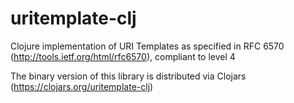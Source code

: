 uritemplate-clj
===============

Clojure implementation of URI Templates as specified in RFC 6570 (http://tools.ietf.org/html/rfc6570), compliant to level 4

The binary version of this library is distributed via Clojars (https://clojars.org/uritemplate-clj)